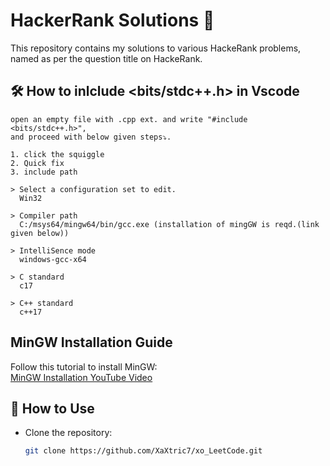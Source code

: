 # HackerRank Solutions 🚀

This repository contains my solutions to various HackeRank problems, named as per the question title on HackeRank.

## 🛠️ How to inlclude <bits/stdc++.h> in Vscode

```
open an empty file with .cpp ext. and write "#include <bits/stdc++.h>",
and proceed with below given steps⤵️.

1. click the squiggle
2. Quick fix
3. include path

> Select a configuration set to edit.
  Win32

> Compiler path
  C:/msys64/mingw64/bin/gcc.exe (installation of mingGW is reqd.(link given below))

> IntelliSence mode
  windows-gcc-x64

> C standard
  c17

> C++ standard
  c++17
```

## MinGW Installation Guide

Follow this tutorial to install MinGW:  
[MinGW Installation YouTube Video](https://youtu.be/sXW2VLrQ3Bs?si=Aa-7qfdsa36OyNPO)

## 📖 How to Use

- Clone the repository:
  ```sh
  git clone https://github.com/XaXtric7/xo_LeetCode.git
  ```
